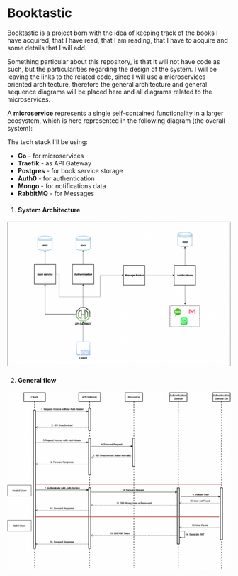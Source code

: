 # Booktastic

Booktastic is a project born with the idea of keeping track of the books I have acquired, that I have read, that I am reading, that I have to acquire and some details that I will add.

Something particular about this repository, is that it will not have code as such, but the particularities regarding the design of the system. I will be leaving the links to the related code, since I will use a microservices oriented architecture, therefore the general architecture and general sequence diagrams will be placed here and all diagrams related to the microservices.


A **microservice** represents a single self-contained functionality in a larger ecosystem, which is here represented in the following diagram (the overall system):

The tech stack I'll be using:

- **Go** - for microservices
- **Traefik** - as API Gateway
- **Postgres** - for book service storage
- **Auth0** - for authentication
- **Mongo** - for notifications data
- **RabbitMQ** - for Messages

1. #### System Architecture

![](https://github.com/Edmartt/booktastic/blob/main/assets/system%20architecture.jpg)


2. #### General flow

![](https://github.com/Edmartt/booktastic/blob/main/assets/sequence%20flow.jpg)
